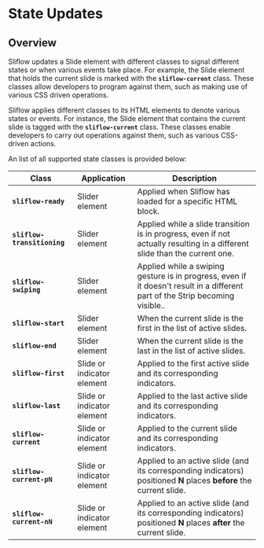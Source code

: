 # State Updates

## Overview

Sliflow updates a Slide element with different classes to signal different states or when various events take place.
For example, the Slide element that holds the current slide is marked with the **`sliflow-current`** class. These
classes allow developers to program against them, such as making use of various CSS driven operations.

Sliflow applies different classes to its HTML elements to denote various states or events. For instance, the Slide
element that contains the current slide is tagged with the **`sliflow-current`** class. These classes enable developers 
to carry out operations against them, such as various CSS-driven actions.

An list of all supported state classes is provided below:

| Class                       | Application                | Description                                                                                                                   |
|-----------------------------|----------------------------|-------------------------------------------------------------------------------------------------------------------------------|
| **`sliflow-ready`**         | Slider element             | Applied when Sliflow has loaded for a specific HTML block.                                                                    |
| **`sliflow-transitioning`** | Slider element             | Applied while a slide transition is in progress, even if not actually resulting in a different slide than the current one.    |
| **`sliflow-swiping`**       | Slider element             | Applied while a swiping gesture is in progress, even if it doesn't result in a different part of the Strip becoming visible.. |
| **`sliflow-start`**         | Slider element             | When the current slide is the first in the list of active slides.                                                             |                                                               |
| **`sliflow-end`**           | Slider element             | When the current slide is the last in the list of active slides.                                                              |                                                               |
| **`sliflow-first`**         | Slide or indicator element | Applied to the first active slide and its corresponding indicators.                                                           ||
| **`sliflow-last`**          | Slide or indicator element | Applied to the last active slide and its corresponding indicators.                                                            ||
| **`sliflow-current`**       | Slide or indicator element | Applied to the current slide and its corresponding indicators.                                                                ||
| **`sliflow-current-pN`**    | Slide or indicator element | Applied to an active slide (and its corresponding indicators) positioned **N** places **before** the current slide.           |
| **`sliflow-current-nN`**    | Slide or indicator element | Applied to an active slide (and its corresponding indicators) positioned **N** places **after** the current slide.            |
